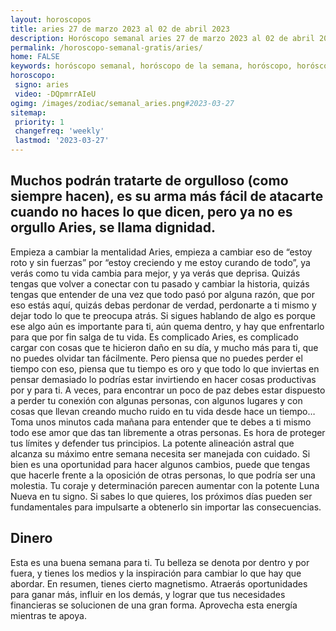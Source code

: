 ```yaml
---
layout: horoscopos
title: aries 27 de marzo 2023 al 02 de abril 2023 
description: Horóscopo semanal aries 27 de marzo 2023 al 02 de abril 2023. Muchos podrán tratarte de orgulloso (como siempre hacen), es su arma más fácil de atacarte cuando no haces lo que dicen, pero ya no es orgullo Aries, se llama dignidad. 
permalink: /horoscopo-semanal-gratis/aries/
home: FALSE
keywords: horóscopo semanal, horóscopo de la semana, horóscopo, horóscopo gratis,horóscopos, horóscopo esperanza gracia, horoscopos aries la semana, horóscopos gratis, Tarot, Astrologia, Zodíaco, aries, horoscopo gratis, semanal
horoscopo:
 signo: aries
 video: -DQpmrrAIeU
ogimg: /images/zodiac/semanal_aries.png#2023-03-27
sitemap:
 priority: 1
 changefreq: 'weekly'
 lastmod: '2023-03-27'
---
```




## Muchos podrán tratarte de orgulloso (como siempre hacen), es su arma más fácil de atacarte cuando no haces lo que dicen, pero ya no es orgullo Aries, se llama dignidad. 

Empieza a cambiar la mentalidad Aries, empieza a cambiar eso de “estoy roto y sin fuerzas” por “estoy creciendo y me estoy curando de todo”, ya verás como tu vida cambia para mejor, y ya verás que deprisa. Quizás tengas que volver a conectar con tu pasado y cambiar la historia, quizás tengas que entender de una vez que todo pasó por alguna razón, que por eso estás aquí, quizás debas perdonar de verdad, perdonarte a ti mismo y dejar todo lo que te preocupa atrás. Si sigues hablando de algo es porque ese algo aún es importante para ti, aún quema dentro, y hay que enfrentarlo para que por fin salga de tu vida. Es complicado Aries, es complicado cargar con cosas que te hicieron daño en su día, y mucho más para ti, que no puedes olvidar tan fácilmente. Pero piensa que no puedes perder el tiempo con eso, piensa que tu tiempo es oro y que todo lo que inviertas en pensar demasiado lo podrías estar invirtiendo en hacer cosas productivas por y para ti. A veces, para encontrar un poco de paz debes estar dispuesto a perder tu conexión con algunas personas, con algunos lugares y con cosas que llevan creando mucho ruido en tu vida desde hace un tiempo… Toma unos minutos cada mañana para entender que te debes a ti mismo todo ese amor que das tan libremente a otras personas.
Es hora de proteger tus límites y defender tus principios. La potente alineación astral que alcanza su máximo entre semana necesita ser manejada con cuidado. Si bien es una oportunidad para hacer algunos cambios, puede que tengas que hacerle frente a la oposición de otras personas, lo que podría ser una molestia. Tu coraje y determinación parecen aumentar con la potente Luna Nueva en tu signo. Si sabes lo que quieres, los próximos días pueden ser fundamentales para impulsarte a obtenerlo sin importar las consecuencias.

## Dinero

Esta es una buena semana para ti. Tu belleza se denota por dentro y por fuera, y tienes los medios y la inspiración para cambiar lo que hay que abordar. En resumen, tienes cierto magnetismo. Atraerás oportunidades para ganar más, influir en los demás, y lograr que tus necesidades financieras se solucionen de una gran forma. Aprovecha esta energía mientras te apoya.